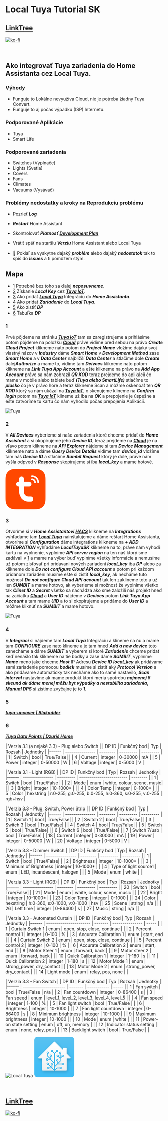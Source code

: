 # Local Tuya Tutorial SK

## [LinkTree](https://linktr.ee/DzurisHome)

[![ko-fi](https://ko-fi.com/img/githubbutton_sm.svg)](https://ko-fi.com/N4N6M7OX3)

</br>

## Ako integrovať Tuya zariadenia do Home Assistanta cez Local Tuya.

### Výhody
- Funguje to Lokálne nevyužíva Cloud, nie je potreba žiadny Tuya Convert.
- Funguje to aj počas výpadku (ISP) Internetu.

### Podporované Aplikácie
- Tuya
- Smart Life

### Podporované zariadenia
- Switches (Vypínače)
- Lights (Svetla)
- Covers
- Fans
- Climates
- Vacuums (Vysávač)

### Problémy nedostatky a kroky na Reprodukciu problému
- Pozrieť *****Log*****
- *****Reštart***** Home Assistant
- Skontrolovať *****Platnosť*****  *****[Development Plan](https://iot.tuya.com/cloud/)*****
- Vrátiť späť na staršiu *****Verziu***** Home Assistant alebo Local Tuya

- 🚨 Pokiaľ sa vyskytne dajaký *****problém***** alebo dajaký *****nedostatok***** tak to spíš do *****Issues***** a ti pomôžem stým.

## Mapa
- [1](https://github.com/DzurisHome/LocalTuyaSK#1) Potrebné bez toho sa ďalej *****neposuvneme*****.
- [2](https://github.com/DzurisHome/LocalTuyaSK#2) Získanie *****Local Key***** cez *****[Tuya IoT](https://iot.tuya.com/)*****.
- [3](https://github.com/DzurisHome/LocalTuyaSK/blob/main/README.md#3) Ako pridať *****[Local Tuya](https://github.com/rospogrigio/LocalTuyaSK)***** Integráciu do *****Home Assistanta*****.
- [4](https://github.com/DzurisHome/LocalTuyaSK/blob/main/README.md#4) Ako pridať *****Zariadenie***** do *****Local Tuya*****.
- [5](https://github.com/DzurisHome/LocalTuyaSK/blob/main/README.md#5) Ako zistiť *****DP*****
- [6](https://github.com/DzurisHome/LocalTuyaSK/blob/main/README.md#6) Tabuľka *****DP*****

### 1
Prvé pôjdeme na stránku *****[Tuya IoT](https://iot.tuya.com/)***** tam sa zaregistrujeme a prihlásime potom pôjdeme na položku *****[Cloud](https://iot.tuya.com/cloud/)***** práve vidíme pred sebou na právo *****Create Cloud Project***** klikneme nato potom do *****Project Name***** vložíme dajaký svoj vlastný názov v *****Industry***** dáme *****Smart Home***** v *****Development Method***** zase *****Smart Home***** a v *****Data Center***** najbližší *****Data Center***** a stlačíme dole *****Create***** dalej*****Authorize***** a mame to,
vidíme tam *****Deivces***** klikneme nato potom klikneme na *****Link Tuya App Account***** a ešte klikneme na právo na *****Add App Account***** práve sa nám zobrazil *****QR KOD***** teraz prejdeme do aplikácií čo mame v mobile alebo tablete buď *****(Tuya alebo SmartLife)***** stlačíme to *****plusko***** čo je v právo hore a teraz klikneme Scan a môžme oskenoať ten *****QR KOD***** ktorý sa nám ukázal na *****[Tuya IoT](https://iot.tuya.com/)*****, o skenujeme klineme na *****Confirm login***** potom na *****[Tuya IoT](https://iot.tuya.com/)***** klineme už iba na *****OK***** a prepojenie je úspešne a ešte zatvoríme tu kartu čo nám vyhodilo počas prepojenia Aplikácií.

![Tuya](https://github.com/milandzuris/LocalTuyaSK/blob/main/Tuya.png)

### 2
V *****All Devices***** vyberieme si naše zariadenia ktoré chceme pridať do *****Home Assistant***** a si okopírujeme jeho *****Device ID*****,
teraz prejdeme na *****[Cloud](https://iot.tuya.com/cloud/)***** je na vľavo potom klikneme na *****[API Explorer](https://iot.tuya.com/cloud/explorer)***** nájdeme si tam *****Device Management***** klikneme nato a dáme *****Query Device Details***** vidíme tam *****device_id***** vložíme tam náš *****Device ID***** a stlačíme *****Sumbit Request***** ktorý je dole, práve nám vyšla odpved v *****Response***** skopírujeme si iba *****local_key***** a mame hotové.

![Tuya](https://github.com/DzurisHome/LocalTuyaSK/blob/main/Tuya%20Square.png)

### 3
Otvoríme si v *****Home Assistantovi [HACS](https://github.com/hacs)***** klikneme na *****Integrations***** vyhľadáme tam *****[Local Tuya](https://github.com/rospogrigio/LocalTuyaSK)***** nainštalujeme a dáme reštart Home Assistanta, otvoríme si *****Configuration***** dáme integrations klikneme na *****+ ADD INTEGRATION***** vyhľadáme *****LocalTuyaSK***** klikneme na to, práve nám vyhodí kartu na vyplnenie, vyplníme *****API server region***** na ten náš ktorý sme zadávali v [1](https://github.com/DzurisHome/LocalTuyaSK#1) a mame na výber buď vyplníme všetky informácie a nemusíme už potom zisťovať pri pridavani nových zariadení *****local_key***** iba *****DP***** alebo za klikneme dole *****Do not configure Cloud API account***** a potom pri každom pridanom zariadení musíme ešte si zistiť *****local_key*****, ak necháme tuto možnosť *****Do not configure Cloud API account***** tak len zaklineme toto a už len *****SUMBIT***** a mame hotovo,
ak vyberieme si možnosť že vyplníme všetko tak *****Clinet ID***** a *****Secret***** všetko sa nachádza ako sme založili náš projekt hneď na začiatku *****[Cloud](https://iot.tuya.com/cloud/)***** a *****User ID***** nájdeme v *****Devices***** potom *****Link Tuya App Account***** a tam mame *****UID***** a to si okopírujeme a pridáme do *****User ID***** a môžme kliknúť na *****SUMBIT***** a mame hotovo.

![Tuya](https://github.com/milandzuris/LocalTuyaSK/blob/main/Tuya.png)

### 4
V *****Integraci***** si nájdeme tam *****Local Tuya***** Integráciu a klineme na ňu a mame tam *****CONFIGURE***** zase nato klineme a je tam hneď *****Add a new device***** toto zanecháme a dáme *****SUMBIT***** a vyberem si ktoré *****Zariadenie***** chceme pridať keď nenašlo tak klikneme na tie bodky a zase dáme *****SUMBIT*****,
vyplníme *****Name***** meno jake chceme *****Host***** IP Adresu *****Device ID***** *****local_key***** ak pridávame sami zariadenie pomocou *****bodiek***** musíme si zistiť aký *****Protocol Version***** a ako pridávame automaticky tak necháme ako to samé nastavilo, *****Scan interval***** nastavíme ak mame produkt ktorý meria spotrebu *****najmenej 5 skeund ak dáme menej môžu byt výpadky a nestabilita zariadenia*****, *****Manual DPS***** si zistime zvyčajne je to *****1*****.

### 5
*****[tuya-uncover | Blakadder](https://github.com/blakadder/tuya-uncover)*****

### 6
*****[Tuya Data Points | Dzuriš Home](https://github.com/DzurisHome/Tuya-Data-Points)*****

| Verzia 3.1 (a nejaké 3.3) - Plug alebo Switch |
| DP ID | Funkčný bod | Typ     | Rozsah     | Jednotky     |
|------ | --------------- | -------- | --------- | --------- |
| 1     | Switch          | bool     | True/False|           |
| 4     | Current         | integer  | 0-30000   | mA        |
| 5     | Power           | integer  | 0-50000   | W         |
| 6     | Voltage         | integer  | 0-5000    | V         |

| Verzia 3.1 - Light (RGB) |
| DP ID | Funkčný bod | Typ      | Rozsah                    | Jednotky    |
|------ | --------------- | --------- | ------------------------ | -------- |
| 1     | Switch          | bool      | True/False               |          |
| 2     | Mode            | enum      | white, colour, scene, music|         |
| 3     | Bright          | integer   | 10-1000*                 |          |
| 4     | Color Temp      | integer   | 0-1000*                  |          |
| 5     | Color           | hexstring | r:0-255, g:0-255, b:0-255, h:0-360, s:0-255, v:0-255 | rgb+hsv |

| Verzia 3.3 - Plug, Switch, Power Strip |
| DP ID | Funkčný bod | Typ     | Rozsah     | Jednotky     |
|------ | --------------- | -------- | --------- | --------- |
| 1     | Switch 1        | bool     | True/False|           |
| 2     | Switch 2        | bool     | True/False|           |
| 3     | Switch 3        | bool     | True/False|           |
| 4     | Switch 4        | bool     | True/False|           |
| 5     | Switch 5        | bool     | True/False|           |
| 6     | Switch 6        | bool     | True/False|           |
| 7     | Switch 7/usb    | bool     | True/False|           |
| 18    | Current         | integer  | 0-30000   | mA        |
| 19    | Power           | integer  | 0-50000   | W         |
| 20    | Voltage         | integer  | 0-5000    | V         |

| Verzia 3.3 - Dimmer Switch |
| DP ID | Funkčný bod | Typ     | Rozsah     | Jednotky     |
|------ | --------------- | -------- | --------- | --------- |
| 1     | Switch          | bool     | True/False|           |
| 2     | Brightness      | integer  | 10-1000* |           |
| 3     | Minimum of Brightness | integer | 10-1000* |       |
| 4     | Type of light source1 | enum | LED, incandescent, halogen | |
| 5     | Mode            | enum     | white     |           |

| Verzia 3.3 - Light (RGB) |
| DP ID | Funkčný bod | Typ     | Rozsah     | Jednotky     |
|------ | --------------- | -------- | --------- | --------- |
| 20    | Switch          | bool     | True/False|           |
| 21    | Mode            | enum     | white, colour, scene, music | |
| 22    | Bright          | integer  | 10-1000* |           |
| 23    | Color Temp      | integer  | 0-1000   |           |
| 24    | Color           | hexstring | h:0-360, s:0-1000, v:0-1000 | hsv |
| 25    | Scene           | string   | n/a       |           |
| 26    | Left time       | integer  | 0-86400  | s         |
| 27    | Music           | string   | n/a       |           |

| Verzia 3.3 - Automated Curtain |
| DP ID | Funkčný bod         | Typ    | Rozsah          | Jednotky |
|------ | ---------------------- | ------- | --------------- | ----- |
| 1     | Curtain Switch 1      | enum    | open, stop, close, continue | |
| 2     | Percent control 1     | integer | 0-100           | %     |
| 3     | Accurate Calibration 1 | enum    | start, end      |       |
| 4     | Curtain Switch 2      | enum    | open, stop, close, continue | |
| 5     | Percent control 2     | integer | 0-100           | %     |
| 6     | Accurate Calibration 2 | enum    | start, end      |       |
| 8     | Motor Steer 1         | enum    | forward, back   |       |
| 9     | Motor steer 2         | enum    | forward, back   |       |
| 10    | Quick Calibration 1    | integer | 1-180           | s     |
| 11    | Quick Calibration 2    | integer | 1-180           | s     |
| 12    | Motor Mode 1          | enum    | strong_power, dry_contact | |
| 13    | Motor Mode 2          | enum    | strong_power, dry_contact | |
| 14    | Light mode            | enum    | relay, pos, none |       |

| Verzia 3.3 - Fan Switch |
| DP ID | Funkčný bod        | Typ    | Rozsah        | Jednotky |
|------ | --------------------- | ------- | -----------   | ----- |
| 1     | Fan switch            | bool    | True/False   | n/a   |
| 2     | Fan countdown         | integer | 0-86400      | s     |
| 3     | Fan speed             | enum    | level_1, level_2, level_3, level_4, level_5 | |
| 4     | Fan speed             | integer | 1-100        | %     |
| 5     | Fan light switch      | bool    | True/False   |       |
| 6     | Brightness            | integer | 10-1000      |       |
| 7     | Fan light countdown    | integer | 0-86400      | s     |
| 8     | Minimum brightness    | integer | 10-1000      |       |
| 9     | Maximum brightness    | integer | 10-1000      |       |
| 10    | Mode                  | enum    | white        |       |
| 11    | Power-on state setting | enum    | off, on, memory |     |
| 12    | Indicator status setting | enum  | none, relay, pos |       |
| 13    | Backlight switch      | bool    | True/False   |       |

![Local Tuya](https://github.com/milandzuris/LocalTuyaSK/blob/main/Local%20Tuya.png)    ![Home Assistant](https://github.com/DzurisHome/LocalTuyaSK/blob/main/Home%20Assistant.png)

</br>

## [LinkTree](https://linktr.ee/DzurisHome)

[![ko-fi](https://ko-fi.com/img/githubbutton_sm.svg)](https://ko-fi.com/N4N6M7OX3)
